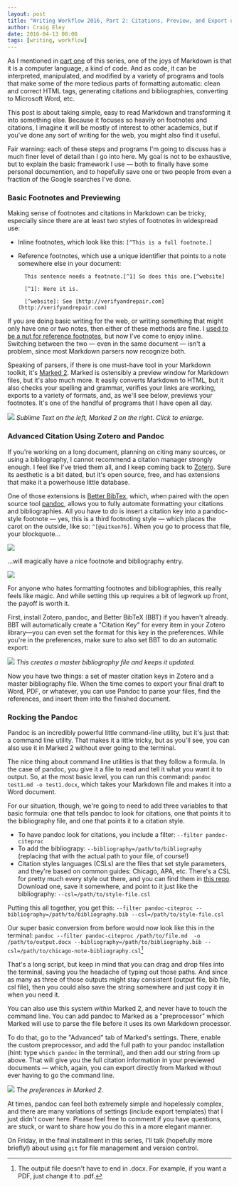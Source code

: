 ```yaml
---  
layout: post 
title: "Writing Workflow 2016, Part 2: Citations, Preview, and Export using Zotero, Marked 2, and Pandoc"
author: Craig Eley 
date: 2016-04-13 08:00
tags: [writing, workflow]
---
```


As I mentioned in [part one](/04-11-2016/writing-workflow-2016-markdown-environment/) of this series, one of the joys of Markdown is that it is a computer language, a kind of code. And as code, it can be interpreted, manipulated, and modified by a variety of programs and tools that make some of the more tedious parts of formatting automatic: clean and correct HTML tags, generating citations and bibliographies, converting to Microsoft Word, etc.

This post is about taking simple, easy to read Markdown and transforming it into something else. Because it focuses so heavily on footnotes and citations, I imagine it will be mostly of interest to other academics, but if you've done any sort of writing for the web, you might also find it useful.

Fair warning: each of these steps and programs I'm going to discuss has a much finer level of detail than I go into here. My goal is not to be exhaustive, but to explain the basic framework I use — both to finally have some personal documention, and to hopefully save one or two people from even a fraction of the Google searches I've done.

### Basic Footnotes and Previewing
Making sense of footnotes and citations in Markdown can be tricky, especially since there are at least two styles of footnotes in widespread use:

- Inline footnotes, which look like this: `[^This is a full footnote.]`
- Reference footnotes, which use a unique identifier that points to a note somewhere else in your document:

        This sentence needs a footnote.[^1] So does this one.[^website]

        [^1]: Here it is.

        [^website]: See [http://verifyandrepair.com](http://verifyandrepair.com)

If you are doing basic writing for the web, or writing something that might only have one or two notes, then either of these methods are fine. I [used to be a nut for reference footnotes](http://verifyandrepair.com/03-23-2013/the-digital-dissertator-markdown-footnote-update/), but now I've come to enjoy inline. Switching between the two — even in the same document — isn't a problem, since most Markdown parsers now recognize both.

Speaking of parsers, if there is one must-have tool in your Markdown toolkit, it's [Marked 2](http://marked2app.com/). Marked is ostensibly a preview window for Markdown files, but it's also much more. It easily converts Markdown to HTML, but it also checks your spelling and grammar, verifies your links are working, exports to a variety of formats, and, as we'll see below, previews your footnotes. It's one of the handful of programs that I have open all day.

[![](http://d.pr/i/19ocg+)](http://d.pr/i/19ocg)
*Sublime Text on the left, Marked 2 on the right. Click to enlarge.*

### Advanced Citation Using Zotero and Pandoc
If you're working on a long document, planning on citing many sources, or using a bibliography, I cannot recommend a citation manager strongly enough. I feel like I've tried them all, and I keep coming back to [Zotero](https://www.zotero.org/). Sure its aesthetic is a bit dated, but it's open source, free, and has extensions that make it a powerhouse little database.

One of those extensions is [Better BibTex](https://github.com/retorquere/zotero-better-bibtex/wiki), which, when paired with the open source tool [pandoc](http://pandoc.org/), allows you to fully automate formatting your citations and bibliographies. All you have to do is insert a citation key into a pandoc-style footnote — yes, this is a third footnoting style — which places the carot on the outside, like so: `^[@aitken76]`. When you go to process that file, your blockquote…

![](http://d.pr/i/17AeY+)

…will magically have a nice footnote and bibliography entry.

![](http://d.pr/i/1lI93+)

For anyone who hates formatting footnotes and bibliographies, this really feels like magic. And while setting this up requires a bit of legwork up front, the payoff is worth it. 

First, install Zotero, pandoc, and Better BibTeX (BBT) if you haven't already. BBT will automatically create a "Citation Key" for every item in your Zotero library—you can even set the format for this key in the preferences. While you're in the preferences, make sure to also set BBT to do an automatic export:

[![](http://d.pr/i/130I2+)](http://d.pr/i/130I2)
*This creates a master bibliography file and keeps it updated.*

Now you have two things: a set of master citation keys in Zotero and a master bibliography file. When the time comes to export your final draft to Word, PDF, or whatever, you can use Pandoc to parse your files, find the references, and insert them into the finished document.

### Rocking the Pandoc
Pandoc is an incredibly powerful little command-line utility, but it's just that: a command line utility. That makes it a little tricky, but as you'll see, you can also use it in Marked 2 without ever going to the terminal.

The nice thing about command line utilities is that they follow a formula. In the case of pandoc, you give it a file to read and tell it what you want it to output. So, at the most basic level, you can run this command: `pandoc test1.md -o test1.docx`, which takes your Markdown file and makes it into a Word document.

For our situation, though, we're going to need to add three variables to that basic formula: one that tells pandoc to look for citations, one that points it to the bibliography file, and  one that points it to a citation style.

- To have pandoc look for citations, you include a filter: `--filter pandoc-citeproc`
- To add the bibliograpy: `--bibliography=/path/to/bibliography` (replacing that with the actual path to your file, of course!)
- Citation styles languages (CSLs) are the files that set style parameters, and they're based on common guides: Chicago, APA, etc. There's a CSL for pretty much every style out there, and you can find them in [this repo](https://github.com/citation-style-language/styles). Download one, save it somewhere, and point to it just like the bibliography: `--csl=/path/to/style-file.csl`

Putting this all together, you get this:
`--filter pandoc-citeproc --bibliography=/path/to/bibliography.bib --csl=/path/to/style-file.csl`

Our super basic conversion from before would now look like this in the terminal: `pandoc --filter pandoc-citeproc /path/to/file.md  -o /path/to/output.docx --bibliography=/path/to/bibliography.bib --csl=/path/to/chicago-note-bibliography.csl`[^164122111]

That's a long script, but keep in mind that you can drag and drop files into the terminal, saving you the headache of typing out those paths. And since as many as three of those outputs might stay consistent (output file, bib file, csl file), then you could also save the string somewhere and just copy it in when you need it.

You can also use this system *within* Marked 2, and never have to touch the command line. You can add pandoc to Marked as a "preprocessor" which Marked will use to parse the file before it uses its own Markdown processor.

To do that, go to the "Advanced" tab of Marked's settings. There, enable the custom preprocessor, and add the full path to your pandoc installation (hint: type `which pandoc` in the terminal), and then add our string from up above. That will give you the full citation information in your previewed documents — which, again, you can export directly from Marked without ever having to go the command line.

[![](http://d.pr/i/QvT4+)](http://d.pr/i/QvT4)
*The preferences in Marked 2.*

At times, pandoc can feel both extremely simple and hopelessly complex, and there are many variations of settings (include export templates) that I just didn't cover here. Please feel free to comment if you have questions, are stuck, or want to share how you do this in a more elegant manner.

On Friday, in the final installment in this series, I'll talk (hopefully more briefly!) about using `git` for file management and version control.

[^164122109]: Or not. I often use a Chicago style variant that allows for a shorter footnote as long as it references a full entry in the bibliography, but your footnote could actually include the full entry. That's a style choice that's up to you, as I'll explain below.

[^164122111]: The output file doesn't have to end in .docx. For example, if you want a PDF, just change it to .pdf.